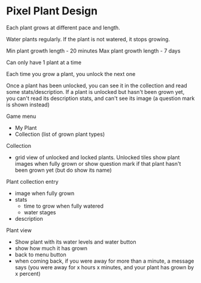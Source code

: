 # Pixel Plant Design

Each plant grows at different pace and length.

Water plants regularly. If the plant is not watered, it stops growing.

Min plant growth length - 20 minutes
Max plant growth length - 7 days

Can only have 1 plant at a time

Each time you grow a plant, you unlock the next one

Once a plant has been unlocked, you can see it in the collection and read some stats/description. If a plant is unlocked but hasn't been grown yet, you can't read its description stats, and can't see its image (a question mark is shown instead)

Game menu
 * My Plant
 * Collection (list of grown plant types)

Collection
 * grid view of unlocked and locked plants. Unlocked tiles show plant images when fully grown or show question mark if that plant hasn't been grown yet (but do show its name)

Plant collection entry
 * image when fully grown
 * stats
   * time to grow when fully watered
   * water stages
 * description

Plant view
 * Show plant with its water levels and water button
 * show how much it has grown
 * back to menu button
 * when coming back, if you were away for more than a minute, a message says (you were away for x hours x minutes, and your plant has grown by x percent)